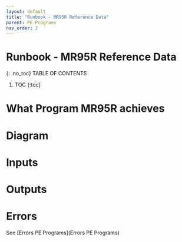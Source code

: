 ```yaml
---
layout: default
title: "Runbook - MR95R Reference Data"
parent: PE Programs
nav_order: 2
---
```


# Runbook - MR95R Reference Data
{: .no_toc}
TABLE OF CONTENTS 
1. TOC
{:toc}  


# What Program MR95R achieves



# Diagram



# Inputs




# Outputs



# Errors
See [Errors PE Programs](Errors PE Programs)

